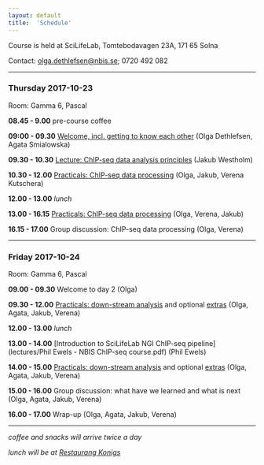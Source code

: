 ```yaml
---
layout: default
title:  'Schedule'
---
```


Course is held at SciLifeLab, Tomtebodavagen 23A, 171 65 Solna

Contact: [olga.dethlefsen@nbis.se](olga.dethlefsen@gmail.com); 0720 492 082

----

### Thursday 2017-10-23

Room: Gamma 6, Pascal

**08.45 - 9.00** pre-course coffee

**09:00 - 09.30** [Welcome, incl. getting to know each other](lectures/welcome.pdf) (Olga Dethlefsen, Agata Smialowska)

**09.30 - 10.30** [Lecture: ChIP-seq data analysis principles](lectures/ChIP-seq_AS_JW.pdf) (Jakub Westholm)

**10.30 - 12.00** [Practicals: ChIP-seq data processing](labs/processing) (Olga, Jakub, Verena Kutschera)

**12.00 - 13.00** _lunch_

**13.00 - 16.15** [Practicals: ChIP-seq data processing](labs/processing) (Olga, Verena, Jakub)

**16.15 - 17.00** Group discussion: ChIP-seq data processing (Olga, Verena)

----

### Friday 2017-10-24

Room: Gamma 6, Pascal

**09.00 - 09.30** Welcome to day 2 (Olga)

**09.30 - 12.00** [Practicals: down-stream analysis](labs/diffBinding) and optional [extras](index) (Olga, Agata, Jakub, Verena)

**12.00 - 13.00** _lunch_

**13.00 - 14.00** [Introduction to SciLifeLab NGI ChIP-seq pipeline](lectures/Phil Ewels - NBIS ChIP-seq course.pdf) (Phil Ewels)

**14.00 - 15.00** [Practicals: down-stream analysis](labs/diffBinding) and optional [extras](index) (Olga, Agata, Jakub, Verena)

**15.00 - 16.00** Group discussion: what have we learned and what is next (Olga, Agata, Jakub, Verena)

**16.00 - 17.00** Wrap-up (Olga, Agata, Jakub, Verena)

----

_coffee and snacks will arrive twice a day_

_lunch will be at [Restaurang Konigs](http://restaurangkonigs.se)_
